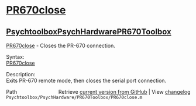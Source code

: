 # [PR670close](PR670close)
## [Psychtoolbox](Psychtoolbox)[PsychHardware](PsychHardware)[PR670Toolbox](PR670Toolbox)

[PR670close](PR670close) - Closes the PR-670 connection.  
  
Syntax:  
[PR670close](PR670close)  
  
Description:  
Exits PR-670 remote mode, then closes the serial port connection.  




<div class="code_header" style="text-align:right;">
  <span style="float:left;">Path&nbsp;&nbsp;</span> <span class="counter">Retrieve <a href=
  "https://raw.github.com/Psychtoolbox-3/Psychtoolbox-3/beta/Psychtoolbox/PsychHardware/PR670Toolbox/PR670close.m">current version from GitHub</a> | View <a href=
  "https://github.com/Psychtoolbox-3/Psychtoolbox-3/commits/beta/Psychtoolbox/PsychHardware/PR670Toolbox/PR670close.m">changelog</a></span>
</div>
<div class="code">
  <code>Psychtoolbox/PsychHardware/PR670Toolbox/PR670close.m</code>
</div>

